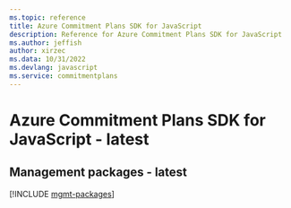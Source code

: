 ```yaml
---
ms.topic: reference
title: Azure Commitment Plans SDK for JavaScript
description: Reference for Azure Commitment Plans SDK for JavaScript
ms.author: jeffish
author: xirzec
ms.data: 10/31/2022
ms.devlang: javascript
ms.service: commitmentplans
---
```

# Azure Commitment Plans SDK for JavaScript - latest

## Management packages - latest
[!INCLUDE [mgmt-packages](commitment-plans-mgmt-index.md)]